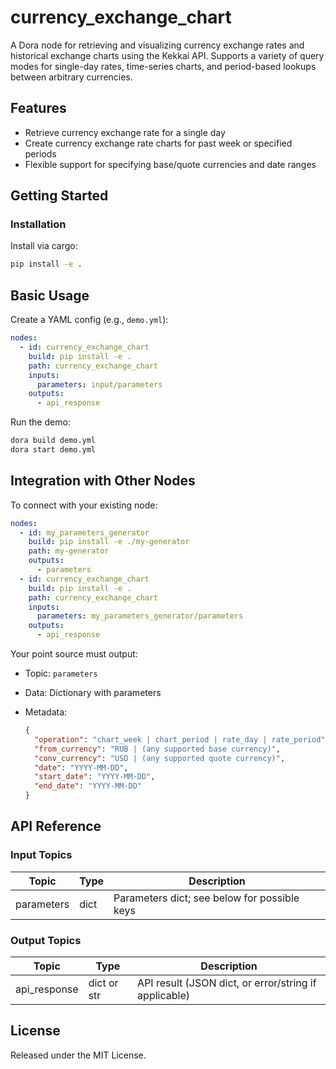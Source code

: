 # currency_exchange_chart

A Dora node for retrieving and visualizing currency exchange rates and historical exchange charts using the Kekkai API. Supports a variety of query modes for single-day rates, time-series charts, and period-based lookups between arbitrary currencies.

## Features
- Retrieve currency exchange rate for a single day
- Create currency exchange rate charts for past week or specified periods
- Flexible support for specifying base/quote currencies and date ranges

## Getting Started

### Installation
Install via cargo:
```bash
pip install -e .
```

## Basic Usage

Create a YAML config (e.g., `demo.yml`):

```yaml
nodes:
  - id: currency_exchange_chart
    build: pip install -e .
    path: currency_exchange_chart
    inputs:
      parameters: input/parameters
    outputs:
      - api_response
```

Run the demo:

```bash
dora build demo.yml
dora start demo.yml
```

## Integration with Other Nodes

To connect with your existing node:

```yaml
nodes:
  - id: my_parameters_generator
    build: pip install -e ./my-generator
    path: my-generator
    outputs:
      - parameters
  - id: currency_exchange_chart
    build: pip install -e .
    path: currency_exchange_chart
    inputs:
      parameters: my_parameters_generator/parameters
    outputs:
      - api_response
```

Your point source must output:

* Topic: `parameters`
* Data: Dictionary with parameters
* Metadata:

  ```json
  {
    "operation": "chart_week | chart_period | rate_day | rate_period",
    "from_currency": "RUB | (any supported base currency)",
    "conv_currency": "USD | (any supported quote currency)",
    "date": "YYYY-MM-DD",
    "start_date": "YYYY-MM-DD",
    "end_date": "YYYY-MM-DD"
  }
  ```

## API Reference

### Input Topics

| Topic       | Type        | Description                                                          |
| ----------- | ----------- | -------------------------------------------------------------------- |
| parameters  | dict        | Parameters dict; see below for possible keys                          |

### Output Topics

| Topic         | Type                | Description                                              |
| ------------- | ------------------- | -------------------------------------------------------- |
| api_response  | dict or str         | API result (JSON dict, or error/string if applicable)    |


## License

Released under the MIT License.
